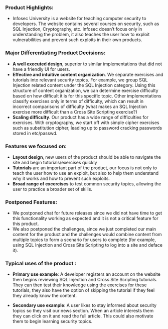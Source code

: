 <h3>Product Highlights:</h3>

* Infosec University is a website for teaching computer security to developers. The website contains several courses on security, such as SQL Injection, Cryptography, etc. Infosec doesn’t focus only in understanding the problem, it also teaches the user how to exploit vulnerabilities and prevent such exploits in their own products.


<h3>Major Differentiating Product Decisions:</h3>

* <b>A well executed design</b>, superior to similar implementations that did not have a friendly UI for users.
* <b>Effective and intuitive content organization</b>. We separate exercises and tutorials into relevant security topics. For example, we group SQL Injection related content under the SQL Injection category. Using this structure of content organization, we can determine exercise difficulty based on how difficult it is for this specific topic. Other implementations classify exercises only in terms of difficulty, which can result in incorrect comparisons of difficulty (what makes an SQL Injection exercise more difficult than a Cross Site Scripting exercise?)
* <b>Scaling difficulty</b>. Our product has a wide range of difficulties for exercises. With cryptography, we start off with simple cipher exercises such as substitution cipher, leading up to password cracking passwords stored in etc/passwd. 

<h3>Features we focused on:</h3>

* <b>Layout design</b>, new users of the product should be able to navigate the site and begin tutorials/exercises quickly
* <b>Tutorials</b> are an important part of the product, our focus is not only to teach the user how to use an exploit, but also to help them understand why it works and how to prevent such exploits.
* <b>Broad range of excercises</b> to test common security topics, allowing the user to practice a broader set of skills.

<h3>Postponed Features:</h3>

* We postponed chat for future releases since we did not have time to get this functionality working as expected and it is not a critical feature for this product.
* We also postponed the challenges, since we just completed our main content for the product and the challenges would combine content from multiple topics to form a scenario for users to complete (for example, using SQL Injection and Cross Site Scripting to log into a site and deface it).

<h3>Typical uses of the product :</h3>

* <b>Primary use example</b>: A developer registers an account on the website then begins reviewing SQL Injection and Cross Site Scripting tutorials. They can then test their knowledge using the exercises for these tutorials, they also have the option of skipping the tutorial if they feel they already know the content.

* <b>Secondary use example</b>: A user likes to stay informed about security topics so they visit our news section. When an article interests them they can click on it and read the full article. This could also motivate them to begin learning security topics.
